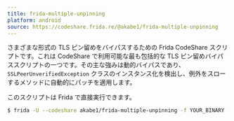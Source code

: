 ```yaml
---
title: frida-multiple-unpinning
platform: android
source: https://codeshare.frida.re/@akabe1/frida-multiple-unpinning
---
```


さまざまな形式の TLS ピン留めをバイパスするための Frida CodeShare スクリプトです。これは CodeShare で利用可能な最も包括的な TLS ピン留めバイパススクリプトの一つです。その主な強みは動的バイパスであり、`SSLPeerUnverifiedException` クラスのインスタンス化を検出し、例外をスローするメソッドに自動的にパッチを適用します。

このスクリプトは Frida で直接実行できます。

```bash
$ frida -U --codeshare akabe1/frida-multiple-unpinning -f YOUR_BINARY
```
